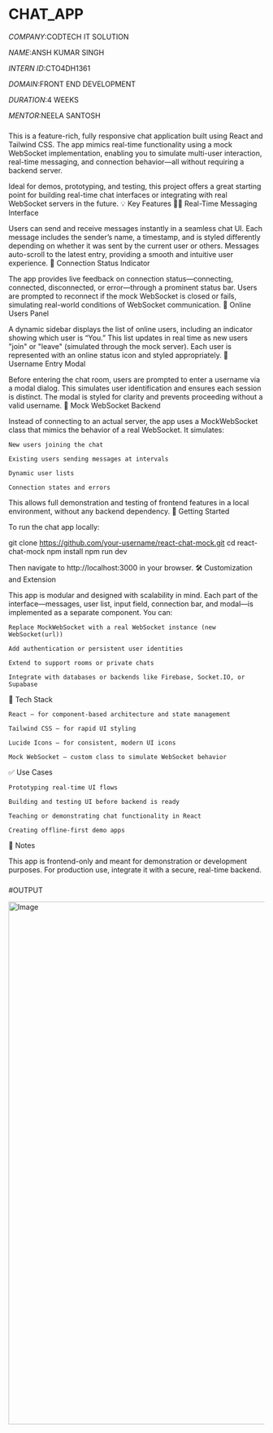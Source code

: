 # CHAT_APP

*COMPANY*:CODTECH IT SOLUTION

*NAME*:ANSH KUMAR SINGH

*INTERN ID*:CTO4DH1361

*DOMAIN*:FRONT END DEVELOPMENT

*DURATION*:4 WEEKS

*MENTOR*:NEELA SANTOSH

###

This is a feature-rich, fully responsive chat application built using React and Tailwind CSS. The app mimics real-time functionality using a mock WebSocket implementation, enabling you to simulate multi-user interaction, real-time messaging, and connection behavior—all without requiring a backend server.

Ideal for demos, prototyping, and testing, this project offers a great starting point for building real-time chat interfaces or integrating with real WebSocket servers in the future.
💡 Key Features
🧑‍💻 Real-Time Messaging Interface

Users can send and receive messages instantly in a seamless chat UI. Each message includes the sender’s name, a timestamp, and is styled differently depending on whether it was sent by the current user or others. Messages auto-scroll to the latest entry, providing a smooth and intuitive user experience.
🔗 Connection Status Indicator

The app provides live feedback on connection status—connecting, connected, disconnected, or error—through a prominent status bar. Users are prompted to reconnect if the mock WebSocket is closed or fails, simulating real-world conditions of WebSocket communication.
👤 Online Users Panel

A dynamic sidebar displays the list of online users, including an indicator showing which user is “You.” This list updates in real time as new users "join" or "leave" (simulated through the mock server). Each user is represented with an online status icon and styled appropriately.
📝 Username Entry Modal

Before entering the chat room, users are prompted to enter a username via a modal dialog. This simulates user identification and ensures each session is distinct. The modal is styled for clarity and prevents proceeding without a valid username.
🧪 Mock WebSocket Backend

Instead of connecting to an actual server, the app uses a MockWebSocket class that mimics the behavior of a real WebSocket. It simulates:

    New users joining the chat

    Existing users sending messages at intervals

    Dynamic user lists

    Connection states and errors

This allows full demonstration and testing of frontend features in a local environment, without any backend dependency.
🚀 Getting Started

To run the chat app locally:

git clone https://github.com/your-username/react-chat-mock.git
cd react-chat-mock
npm install
npm run dev

Then navigate to http://localhost:3000 in your browser.
🛠 Customization and Extension

This app is modular and designed with scalability in mind. Each part of the interface—messages, user list, input field, connection bar, and modal—is implemented as a separate component. You can:

    Replace MockWebSocket with a real WebSocket instance (new WebSocket(url))

    Add authentication or persistent user identities

    Extend to support rooms or private chats

    Integrate with databases or backends like Firebase, Socket.IO, or Supabase

📁 Tech Stack

    React – for component-based architecture and state management

    Tailwind CSS – for rapid UI styling

    Lucide Icons – for consistent, modern UI icons

    Mock WebSocket – custom class to simulate WebSocket behavior

✅ Use Cases

    Prototyping real-time UI flows

    Building and testing UI before backend is ready

    Teaching or demonstrating chat functionality in React

    Creating offline-first demo apps

📌 Notes

This app is frontend-only and meant for demonstration or development purposes. For production use, integrate it with a secure, real-time backend.


###


#OUTPUT

<img width="1892" height="1028" alt="Image" src="https://github.com/user-attachments/assets/f85d08f8-057f-47eb-b2e8-f26b563f9002" />

